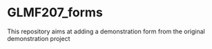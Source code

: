 # GLMF207_forms
This repository aims at adding a demonstration form from the original demonstration project

